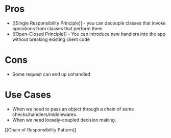 # Pros
- [[Single Responsibility Principle]] - you can decouple classes that invoke operations from classes that perform them
- [[Open-Closed Principle]] - You can introduce new handlers into the app without breaking existing client code
# Cons
- Some request can end up unhandled
# Use Cases
- When we need to pass an object through a chain of some checks/handlers/middlewares.
- When we need loosely-coupled decision making.

[[Chain of Responsibility Pattern]]